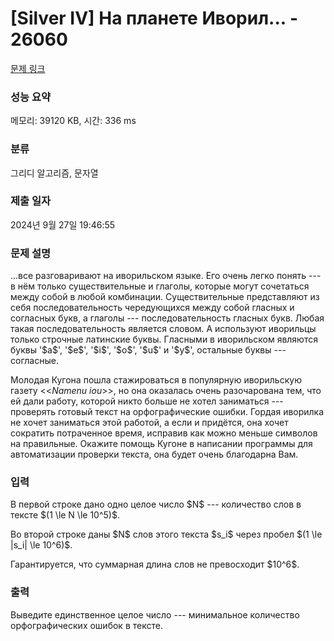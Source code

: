 # [Silver IV] На планете Иворил... - 26060 

[문제 링크](https://www.acmicpc.net/problem/26060) 

### 성능 요약

메모리: 39120 KB, 시간: 336 ms

### 분류

그리디 알고리즘, 문자열

### 제출 일자

2024년 9월 27일 19:46:55

### 문제 설명

<p>...все разговаривают на иворильском языке. Его очень легко понять --- в нём только существительные и глаголы, которые могут сочетаться между собой в любой комбинации. Существительные представляют из себя последовательность чередующихся между собой гласных и согласных букв, а глаголы --- последовательность гласных букв. Любая такая последовательность является словом. А используют иворильцы только строчные латинские буквы. Гласными в иворильском являются буквы '$a$', '$e$', '$i$', '$o$', '$u$' и '$y$', остальные буквы --- согласные.</p>

<p>Молодая Кугона пошла стажироваться в популярную иворильскую газету <<<em>Namenu iou</em>>>, но она оказалась очень разочарована тем, что ей дали работу, которой никто больше не хотел заниматься --- проверять готовый текст на орфографические ошибки. Гордая иворилка не хочет заниматься этой работой, а если и придётся, она хочет сократить потраченное время, исправив как можно меньше символов на правильные. Окажите помощь Кугоне в написании программы для автоматизации проверки текста, она будет очень благодарна Вам.</p>

### 입력 

 <p>В первой строке дано одно целое число $N$ --- количество слов в тексте $(1 \le N \le 10^5)$.</p>

<p>Во второй строке даны $N$ слов этого текста $s_i$ через пробел $(1 \le |s_i| \le 10^6)$.</p>

<p>Гарантируется, что суммарная длина слов не превосходит $10^6$.</p>

### 출력 

 <p>Выведите единственное целое число --- минимальное количество орфографических ошибок в тексте.</p>

